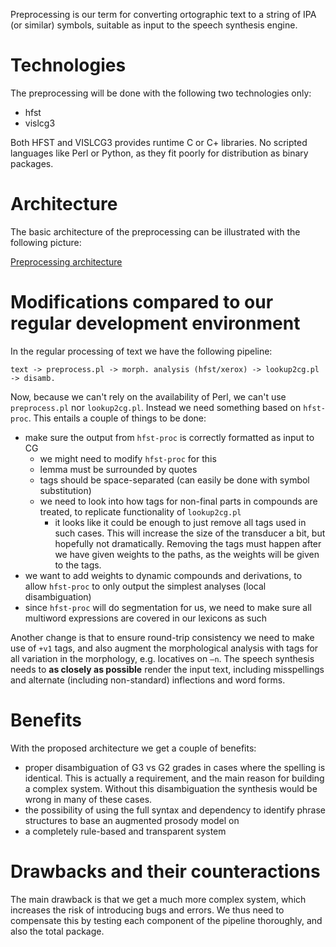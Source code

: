 Preprocessing is our term for converting ortographic text to a string of IPA (or similar) symbols, suitable as input to the speech synthesis engine.

# Technologies

The preprocessing will be done with the following two technologies only:

* hfst
* vislcg3

Both HFST and VISLCG3 provides runtime C or C+ libraries. No scripted languages like Perl or Python, as they fit poorly for distribution as binary packages.

# Architecture

The basic architecture of the preprocessing can be illustrated with the following picture:


[Preprocessing architecture](img/PreprocArch.png)


# Modifications compared to our regular development environment

In the regular processing of text we have the following pipeline:

```
text -> preprocess.pl -> morph. analysis (hfst/xerox) -> lookup2cg.pl -> disamb.
```

Now, because we can't rely on the availability of Perl, we can't use `preprocess.pl` nor `lookup2cg.pl`. Instead we need something based on `hfst-proc`. This entails a couple of things to be done:

* make sure the output from `hfst-proc` is correctly formatted as input to CG
  * we might need to modify `hfst-proc` for this
  * lemma must be surrounded by quotes
  * tags should be space-separated (can easily be done with symbol substitution)
  * we need to look into how tags for non-final parts in compounds are treated, to replicate functionality of `lookup2cg.pl`
    * it looks like it could be enough to just remove all tags used in such cases. This will increase the size of the transducer a bit, but hopefully not
    dramatically. Removing the tags must happen after we have given weights to the paths, as the weights will be given to the tags.
* we want to add weights to dynamic compounds and derivations, to allow `hfst-proc` to only output the simplest analyses (local disambiguation)
* since `hfst-proc` will do segmentation for us, we need to make sure all multiword expressions are covered in our lexicons as such

Another change is that to ensure round-trip consistency we need to make use of `+v1` tags, and also augment the morphological analysis with tags for all variation in the morphology, e.g. locatives on `–n`. The speech synthesis needs to **as closely as possible** render the input text, including misspellings and alternate (including non-standard) inflections and word forms.

# Benefits

With the proposed architecture we get a couple of benefits:

* proper disambiguation of G3 vs G2 grades in cases where the spelling is identical. This is actually a requirement, and the main reason for building a complex system. Without this disambiguation the synthesis would be wrong in many of these cases.
* the possibility of using the full syntax and dependency to identify phrase structures to base an augmented prosody model on
* a completely rule-based and transparent system

# Drawbacks and their counteractions

The main drawback is that we get a much more complex system, which increases the risk of introducing bugs and errors. We thus need to compensate this by testing each component of the pipeline thoroughly, and also the total package.
